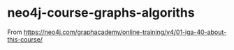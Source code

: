 # neo4j-course-graphs-algoriths
From https://neo4j.com/graphacademy/online-training/v4/01-iga-40-about-this-course/
